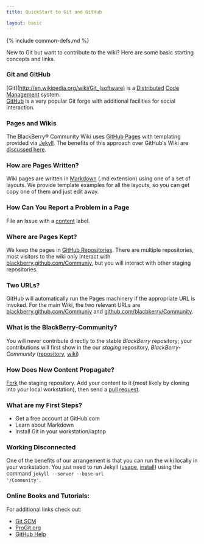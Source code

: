 ```yaml
---
title: QuickStart to Git and GitHub

layout: basic
---
```

{% include common-defs.md %}

New to Git but want to contribute to the wiki? Here are some basic starting concepts and links.

### Git and GitHub

[Git](http://en.wikipedia.org/wiki/Git_(software)
is a [Distributed](http://en.wikipedia.org/wiki/Distributed_revision_control)
[Code Management](http://en.wikipedia.org/wiki/Source_code_management) system.  
[GitHub](http://en.wikipedia.org/wiki/GitHub) is a very popular Git forge with additional facilities for
social interaction.

### Pages and Wikis

The BlackBerry&reg; Community Wiki uses [GitHub Pages](http://help.github.com/pages/) with
templating provided via
[Jekyll](http://github.com/mojombo/jekyll/).
The benefits of this approach over GitHub's Wiki are [discussed here](http://supportforums.blackberry.com/t5/General-Open-Source-Topics/Community-Wiki-at-GitHub-Pages-or-Wiki/td-p/1466637).

### How are Pages Written?

Wiki pages are written in [Markdown](http://daringfireball.net/projects/markdown/) (.md extension)
using one of a set of layouts.
We provide template examples for all the layouts, so you can get copy one of them and just edit away.

### How Can You Report a Problem in a Page

File an Issue with a
[content](https://github.com/blackberry-community/Community/issues?labels=content) label.

### Where are Pages Kept?

We keep the pages in [GitHub Repositories](http://help.github.com/create-a-repo/).  There are multiple repositories,
most visitors to the wiki only interact with [blackberry.github.com/Communiy](http://blackberry.github.com/Community),
but you will interact with other staging repositories.

### Two URLs?

GitHub will automatically run the Pages machinery if the appropriate URL is invoked.  For the main Wiki, the two
relevant URLs are
[blackberry.github.com/Communiy](http://blackberry.github.com/Community)
and [github.com/blacbkerry/Community](http://github.com/blackberry/Community).

### What is the BlackBerry-Community?

You will never contribute directly to the stable *BlackBerry* repository;
your contributions will first show in the
our *staging* repository,
*BlackBerry-Community*
([repository](http://github.com/blackberry-community/Community),
[wiki](http://blackberry-community.github.com/Community))

### How Does New Content Propagate?

[Fork](http://help.github.com/fork-a-repo/) the staging repository.  Add your content to it (most likely
by cloning into your local workstation), then send a [pull request](http://help.github.com/send-pull-requests/).

### What are my First Steps?

* Get a free account at GitHub.com  
* Learn about Markdown  
* Install Git in your workstation/laptop  

### Working Disconnected

One of the benefits of our arrangement is that you can run the wiki locally in your workstation.
You just need to run Jekyll
([usage](https://github.com/mojombo/jekyll/wiki/Usage),
[install](https://github.com/mojombo/jekyll/wiki/Install/2ac4260c25de04e9215573c3424bd6ecdcdae9ef))
using the command <code>jekyll --server --base-url '/Community'</code>.

### Online Books and Tutorials:

For additional links check out:
 * [Git SCM](http://git-scm.com)
 * [ProGit.org](http://progit.org)
 * [GitHub Help](http://help.github.com/)
